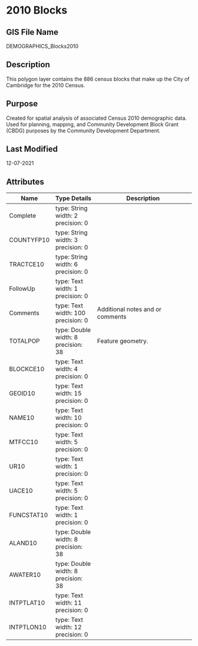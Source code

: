 # 2010 Blocks
## GIS File Name
DEMOGRAPHICS_Blocks2010
## Description
<DIV STYLE="text-align:Left;"><DIV><DIV><P><SPAN>This polygon layer contains the 886 census blocks that make up the City of Cambridge for the 2010 Census.</SPAN></P></DIV></DIV></DIV>

## Purpose
Created for spatial analysis of associated Census 2010 demographic data. Used for planning, mapping, and Community Development Block Grant (CBDG) purposes by the Community 
Development Department.
## Last Modified
12-07-2021
## Attributes
|Name|Type Details|Description|
|----|------------|-----------|
|Complete|type: String<br/>width: 2<br/>precision: 0||
|COUNTYFP10|type: String<br/>width: 3<br/>precision: 0||
|TRACTCE10|type: String<br/>width: 6<br/>precision: 0||
|FollowUp|type: Text<br/>width: 1<br/>precision: 0||
|Comments|type: Text<br/>width: 100<br/>precision: 0|Additional notes and or comments |
|TOTALPOP|type: Double<br/>width: 8<br/>precision: 38|Feature geometry.|
|BLOCKCE10|type: Text<br/>width: 4<br/>precision: 0||
|GEOID10|type: Text<br/>width: 15<br/>precision: 0||
|NAME10|type: Text<br/>width: 10<br/>precision: 0||
|MTFCC10|type: Text<br/>width: 5<br/>precision: 0||
|UR10|type: Text<br/>width: 1<br/>precision: 0||
|UACE10|type: Text<br/>width: 5<br/>precision: 0||
|FUNCSTAT10|type: Text<br/>width: 1<br/>precision: 0||
|ALAND10|type: Double<br/>width: 8<br/>precision: 38||
|AWATER10|type: Double<br/>width: 8<br/>precision: 38||
|INTPTLAT10|type: Text<br/>width: 11<br/>precision: 0||
|INTPTLON10|type: Text<br/>width: 12<br/>precision: 0||

